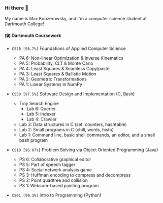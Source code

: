 ### Hi there 👋

My name is Max Konzerowsky, and I'm a computer science student at Dartmouth College!

#### (🔒) Dartmouth Coursework
- `CS70 [98.7%]` Foundations of Applied Computer Science
  - PA 6: Non-linear Optimization & Inverse Kinematics
  - PA 5: Probability, CLT & Monte Carlo
  - PA 4: Least Squares & Seamless Copy/paste
  - PA 3: Least Squares & Ballistic Motion
  - PA 2: Geometric Transformations
  - PA 1: Linear Systems in NumPy

- `CS50 [97.5%]` Software Design and Implementation (C, Bash)
  - Tiny Search Engine
    - Lab 6: Querier
    - Lab 5: Indexer
    - Lab 4: Crawler
  - Lab 3: Data structures in C (set, counters, hashtable)
  - Lab 2: Small programs in C (chill, words, histo)
  - Lab 1: Command line, basic shell commands, an editor, and a small bash program
  
- `CS10 [96.07%]` Problem Solving via Object Oriented Programming (Java)
  - PS 6: Collaborative graphical editor
  - PS 5: Part of speech tagger
  - PS 4: Social network analysis game
  - PS 3: Huffman encoding to compress and decompress
  - PS 2: Point quadtree and collision
  - PS 1: Webcam-based painting program

- `CS01 [99.3%]` Intro to Programming (Python)
